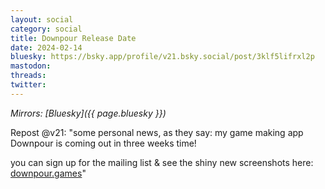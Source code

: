 ```yaml
---
layout: social
category: social
title: Downpour Release Date
date: 2024-02-14
bluesky: https://bsky.app/profile/v21.bsky.social/post/3klf5lifrxl2p
mastodon:
threads:
twitter:
---
```


*Mirrors: [Bluesky]({{ page.bluesky }})*

Repost @v21: "some personal news, as they say: my game making app Downpour is coming out in three weeks time!

you can sign up for the mailing list & see the shiny new screenshots here: [downpour.games](https://downpour.games/)"
